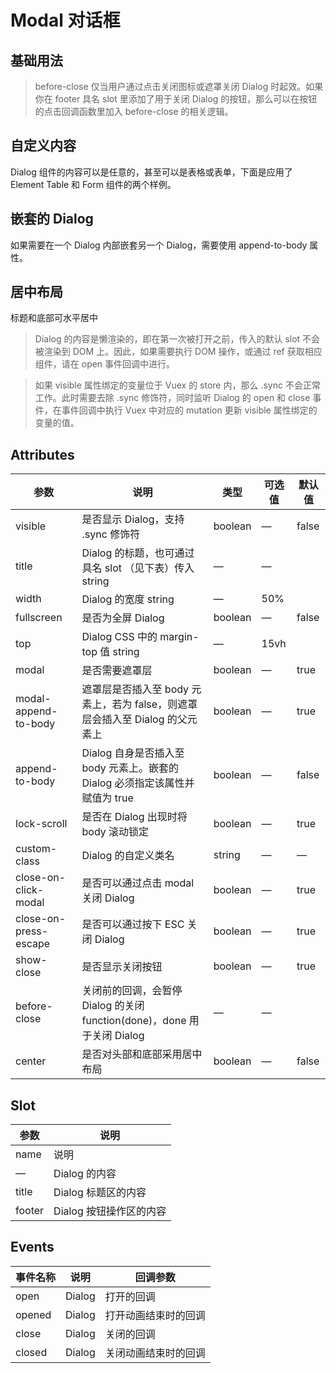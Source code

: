 # Modal 对话框

## 基础用法
<m-dialog />

>before-close 仅当用户通过点击关闭图标或遮罩关闭 Dialog 时起效。如果你在 footer 具名 slot 里添加了用于关闭 Dialog 的按钮，那么可以在按钮的点击回调函数里加入 before-close 的相关逻辑。


## 自定义内容
Dialog 组件的内容可以是任意的，甚至可以是表格或表单，下面是应用了 Element Table 和 Form 组件的两个样例。

<m-dialog-diy />


## 嵌套的 Dialog
如果需要在一个 Dialog 内部嵌套另一个 Dialog，需要使用 append-to-body 属性。
<m-dialog-append />


## 居中布局
标题和底部可水平居中
<m-dialog-center />
>Dialog 的内容是懒渲染的，即在第一次被打开之前，传入的默认 slot 不会被渲染到 DOM 上。因此，如果需要执行 DOM 操作，或通过 ref 获取相应组件，请在 open 事件回调中进行。

>如果 visible 属性绑定的变量位于 Vuex 的 store 内，那么 .sync 不会正常工作。此时需要去除 .sync 修饰符，同时监听 Dialog 的 open 和 close 事件，在事件回调中执行 Vuex 中对应的 mutation 更新 visible 属性绑定的变量的值。


## Attributes
| 参数      | 说明          | 类型      | 可选值                           | 默认值  |
|---------- |-------------- |---------- |--------------------------------  |-------- |
|visible|	是否显示 Dialog，支持 .sync 修饰符	|boolean|	—|	false|
|title|	Dialog 的标题，也可通过具名 slot （见下表）传入	string|	—|	—|
|width|	Dialog 的宽度	string|	—	|50%|
|fullscreen|	是否为全屏 Dialog	|boolean|	—	|false|
|top|	Dialog CSS 中的 margin-top 值	string|	—	|15vh|
|modal|	是否需要遮罩层	|boolean	|—|	true|
|modal-append-to-body|	遮罩层是否插入至 body 元素上，若为 false，则遮罩层会插入至 Dialog 的父元素上	|boolean|	—	|true|
|append-to-body|	Dialog 自身是否插入至 body 元素上。嵌套的 Dialog 必须指定该属性并赋值为 true	|boolean	|—	|false|
|lock-scroll|	是否在 Dialog 出现时将 body 滚动锁定	|boolean|	—	|true|
|custom-class|	Dialog 的自定义类名	|string	|—	|—|
|close-on-click-modal|	是否可以通过点击 modal 关闭 Dialog	|boolean|	—	|true|
|close-on-press-escape|	是否可以通过按下 ESC 关闭 Dialog|	boolean	|—	|true|
|show-close	|是否显示关闭按钮	|boolean|	—	|true|
|before-close|	关闭前的回调，会暂停 Dialog 的关闭	function(done)，done 用于关闭 Dialog|	—	|—|
|center|	是否对头部和底部采用居中布局	|boolean|	—	|false|

## Slot
| 参数      | 说明          |
|---------- |-------------- |
|name	|说明|
|—	|Dialog 的内容|
|title	|Dialog 标题区的内容|
|footer	|Dialog 按钮操作区的内容|

## Events
| 事件名称      | 说明          |回调参数          |
|---------- |-------------- |-------------- |
|open|	Dialog| 打开的回调	|—|
|opened|	Dialog| 打开动画结束时的回调	|—|
|close	|Dialog |关闭的回调|	—|
|closed	|Dialog |关闭动画结束时的回调	|—|

